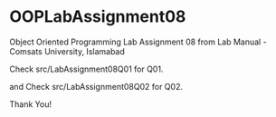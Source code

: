 # OOPLabAssignment08
Object Oriented Programming Lab Assignment 08 from Lab Manual - Comsats University, Islamabad

Check src/LabAssignment08Q01 for Q01.

and Check src/LabAssignment08Q02 for Q02.

Thank You!
